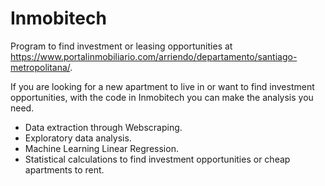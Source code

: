 # Inmobitech

Program to find investment or leasing opportunities at https://www.portalinmobiliario.com/arriendo/departamento/santiago-metropolitana/. 

If you are looking for a new apartment to live in or want to find investment opportunities, with the code in Inmobitech you can make the analysis you need.

- Data extraction through Webscraping.
- Exploratory data analysis.
- Machine Learning Linear Regression.
- Statistical calculations to find investment opportunities or cheap apartments to rent.
